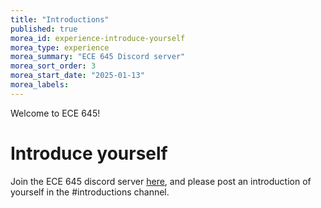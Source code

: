 ```yaml
---
title: "Introductions"
published: true
morea_id: experience-introduce-yourself
morea_type: experience
morea_summary: "ECE 645 Discord server"
morea_sort_order: 3
morea_start_date: "2025-01-13"
morea_labels:
---
```


Welcome to ECE 645!

# Introduce yourself

Join the ECE 645 discord server [here](https://discord.gg/BeU63RnS), and please post an introduction of yourself in the \#introductions channel. 

